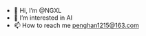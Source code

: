 - 👋 Hi, I’m @NGXL
- 👀 I’m interested in AI
- 📫 How to reach me penghan1215@163.com

<!---
NGXL/NGXL is a ✨ special ✨ repository because its `README.md` (this file) appears on your GitHub profile.
You can click the Preview link to take a look at your changes.
--->
